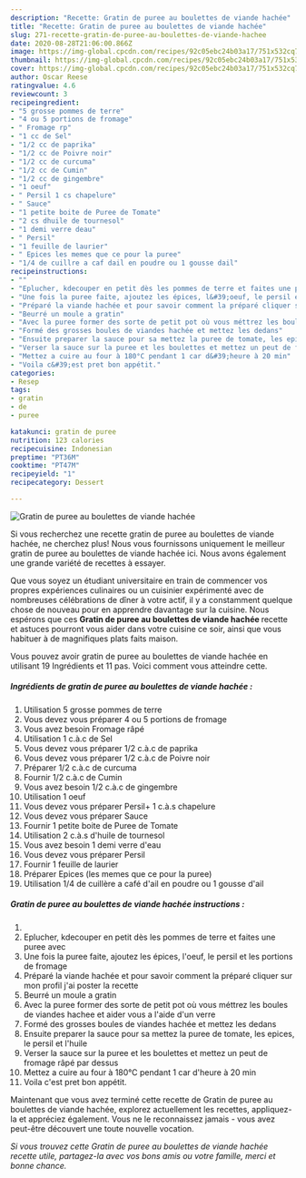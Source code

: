 ```yaml
---
description: "Recette: Gratin de puree au boulettes de viande hachée"
title: "Recette: Gratin de puree au boulettes de viande hachée"
slug: 271-recette-gratin-de-puree-au-boulettes-de-viande-hachee
date: 2020-08-28T21:06:00.866Z
image: https://img-global.cpcdn.com/recipes/92c05ebc24b03a17/751x532cq70/gratin-de-puree-au-boulettes-de-viande-hachee-photo-principale-de-la-recette.jpg
thumbnail: https://img-global.cpcdn.com/recipes/92c05ebc24b03a17/751x532cq70/gratin-de-puree-au-boulettes-de-viande-hachee-photo-principale-de-la-recette.jpg
cover: https://img-global.cpcdn.com/recipes/92c05ebc24b03a17/751x532cq70/gratin-de-puree-au-boulettes-de-viande-hachee-photo-principale-de-la-recette.jpg
author: Oscar Reese
ratingvalue: 4.6
reviewcount: 3
recipeingredient:
- "5 grosse pommes de terre"
- "4 ou 5 portions de fromage"
- " Fromage rp"
- "1 cc de Sel"
- "1/2 cc de paprika"
- "1/2 cc de Poivre noir"
- "1/2 cc de curcuma"
- "1/2 cc de Cumin"
- "1/2 cc de gingembre"
- "1 oeuf"
- " Persil 1 cs chapelure"
- " Sauce"
- "1 petite boite de Puree de Tomate"
- "2 cs dhuile de tournesol"
- "1 demi verre deau"
- " Persil"
- "1 feuille de laurier"
- " Epices les memes que ce pour la puree"
- "1/4 de cuillre a caf dail en poudre ou 1 gousse dail"
recipeinstructions:
- ""
- "Eplucher, kdecouper en petit dès les pommes de terre et faites une puree avec"
- "Une fois la puree faite, ajoutez les épices, l&#39;oeuf, le persil et les portions de fromage"
- "Préparé la viande hachée et pour savoir comment la préparé cliquer sur mon profil j&#39;ai poster la recette"
- "Beurré un moule a gratin"
- "Avec la puree former des sorte de petit pot où vous méttrez les boules de viandes hachee et aider vous a l&#39;aide d&#39;un verre"
- "Formé des grosses boules de viandes hachée et mettez les dedans"
- "Ensuite preparer la sauce pour sa mettez la puree de tomate, les epices, le persil et l&#39;huile"
- "Verser la sauce sur la puree et les boulettes et mettez un peut de fromage râpé par dessus"
- "Mettez a cuire au four à 180°C pendant 1 car d&#39;heure à 20 min"
- "Voila c&#39;est pret bon appétit."
categories:
- Resep
tags:
- gratin
- de
- puree

katakunci: gratin de puree 
nutrition: 123 calories
recipecuisine: Indonesian
preptime: "PT36M"
cooktime: "PT47M"
recipeyield: "1"
recipecategory: Dessert

---
```



![Gratin de puree au boulettes de viande hachée](https://img-global.cpcdn.com/recipes/92c05ebc24b03a17/751x532cq70/gratin-de-puree-au-boulettes-de-viande-hachee-photo-principale-de-la-recette.jpg)

Si vous recherchez une recette gratin de puree au boulettes de viande hachée, ne cherchez plus! Nous vous fournissons uniquement le meilleur gratin de puree au boulettes de viande hachée ici. Nous avons également une grande variété de recettes à essayer.

Que vous soyez un étudiant universitaire en train de commencer vos propres expériences culinaires ou un cuisinier expérimenté avec de nombreuses célébrations de dîner à votre actif, il y a constamment quelque chose de nouveau pour en apprendre davantage sur la cuisine. Nous espérons que ces <strong> Gratin de puree au boulettes de viande hachée </strong> recette et astuces pourront vous aider dans votre cuisine ce soir, ainsi que vous habituer à de magnifiques plats faits maison.

<!--inarticleads1-->

Vous pouvez avoir gratin de puree au boulettes de viande hachée en utilisant 19 Ingrédients et 11 pas. Voici comment vous atteindre cette.

##### Ingrédients de gratin de puree au boulettes de viande hachée :

1. Utilisation 5 grosse pommes de terre
1. Vous devez vous préparer 4 ou 5 portions de fromage
1. Vous avez besoin  Fromage râpé
1. Utilisation 1 c.à.c de Sel
1. Vous devez vous préparer 1/2 c.à.c de paprika
1. Vous devez vous préparer 1/2 c.à.c de Poivre noir
1. Préparer 1/2 c.à.c de curcuma
1. Fournir 1/2 c.à.c de Cumin
1. Vous avez besoin 1/2 c.à.c de gingembre
1. Utilisation 1 oeuf
1. Vous devez vous préparer  Persil+ 1 c.à.s chapelure
1. Vous devez vous préparer  Sauce
1. Fournir 1 petite boite de Puree de Tomate
1. Utilisation 2 c.à.s d&#39;huile de tournesol
1. Vous avez besoin 1 demi verre d&#39;eau
1. Vous devez vous préparer  Persil
1. Fournir 1 feuille de laurier
1. Préparer  Epices (les memes que ce pour la puree)
1. Utilisation 1/4 de cuillère a café d&#39;ail en poudre ou 1 gousse d&#39;ail




<!--inarticleads2-->

##### Gratin de puree au boulettes de viande hachée instructions :

1. 
1. Eplucher, kdecouper en petit dès les pommes de terre et faites une puree avec
1. Une fois la puree faite, ajoutez les épices, l&#39;oeuf, le persil et les portions de fromage
1. Préparé la viande hachée et pour savoir comment la préparé cliquer sur mon profil j&#39;ai poster la recette
1. Beurré un moule a gratin
1. Avec la puree former des sorte de petit pot où vous méttrez les boules de viandes hachee et aider vous a l&#39;aide d&#39;un verre
1. Formé des grosses boules de viandes hachée et mettez les dedans
1. Ensuite preparer la sauce pour sa mettez la puree de tomate, les epices, le persil et l&#39;huile
1. Verser la sauce sur la puree et les boulettes et mettez un peut de fromage râpé par dessus
1. Mettez a cuire au four à 180°C pendant 1 car d&#39;heure à 20 min
1. Voila c&#39;est pret bon appétit.




<!--inarticleads1-->

<p>
Maintenant que vous avez terminé cette recette de Gratin de puree au boulettes de viande hachée, explorez actuellement les recettes, appliquez-la et appréciez également. Vous ne le reconnaissez jamais - vous avez peut-être découvert une toute nouvelle vocation.
</p>

<p>
<i>Si vous trouvez cette Gratin de puree au boulettes de viande hachée recette utile, partagez-la avec vos bons amis ou votre famille, merci et bonne chance.</i>
</p>
